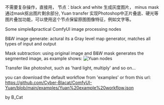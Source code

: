 不需要复杂操作，直接用，
节点：black and white 生成灰度图片，
minus mask 通过mask抠出图片剩余部分,
Yuan transfer 实现Photoshop中正片叠底、硬光等图片叠加功能，可以使用这个节点保留原图图像特征，例如文字等。

Some simple&practical ComfyUI image processing nodes




B&W image generate: actural its a Gray level map generator, matches all types of input and output

Mask subtraction: using original image and B&W mask generates the segmented image, as example shows:
![Yuan nodes](https://github.com/user-attachments/assets/873565b0-5c3c-4e2a-96c7-ea03aa85f288)


Transfer like photoshot, such as 'hard light, multiply' and so on...

you can download the default workflow from 'examples' or from this url:
https://github.com/Cyber-Blacat/ComfyUI-Yuan/blob/main/examples/Yuan%20example%20workflow.json

by B_Cat
